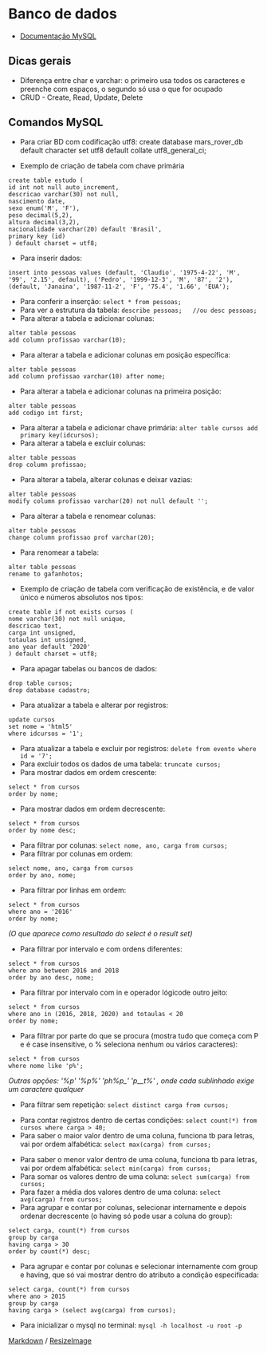 # Banco de dados

- [Documentação MySQL](https://dev.mysql.com/doc/refman/8.0/en/)

## Dicas gerais
* Diferença entre char e varchar: o primeiro usa todos os caracteres e preenche com espaços, o segundo só usa o que for ocupado
* CRUD - Create, Read, Update, Delete

## Comandos MySQL
* Para criar BD com codificação utf8:
    create database mars_rover_db default character set utf8 default collate utf8_general_ci;

* Exemplo de criação de tabela com chave primária 
```
create table estudo (
id int not null auto_increment,
descricao varchar(30) not null,
nascimento date,
sexo enum('M', 'F'),
peso decimal(5,2),
altura decimal(3,2),
nacionalidade varchar(20) default 'Brasil',
primary key (id)
) default charset = utf8;
```

* Para inserir dados:
```
insert into pessoas values (default, 'Claudio', '1975-4-22', 'M', '99', '2.15', default), ('Pedro', '1999-12-3', 'M', '87', '2'), (default, 'Janaina', '1987-11-2', 'F', '75.4', '1.66', 'EUA');
```
* Para conferir a inserção:
`select * from pessoas;`
* Para ver a estrutura da tabela:
`describe pessoas;   //ou desc pessoas;`
* Para alterar a tabela e adicionar colunas:
```
alter table pessoas
add column profissao varchar(10);
```
* Para alterar a tabela e adicionar colunas em posição específica:
```
alter table pessoas
add column profissao varchar(10) after nome;
```
* Para alterar a tabela e adicionar colunas na primeira posição:
```
alter table pessoas
add codigo int first;
```
* Para alterar a tabela e adicionar chave primária:
`alter table cursos add primary key(idcursos);`
* Para alterar a tabela e excluir colunas:
```    
alter table pessoas
drop column profissao;
```
* Para alterar a tabela, alterar colunas e deixar vazias:
```
alter table pessoas
modify column profissao varchar(20) not null default '';
```
* Para alterar a tabela e renomear colunas:
```
alter table pessoas
change column profissao prof varchar(20);
```
* Para renomear a tabela:
```
alter table pessoas
rename to gafanhotos;
```
* Exemplo de criação de tabela com verificação de existência, e de valor único e números absolutos nos tipos:
```
create table if not exists cursos (
nome varchar(30) not null unique,
descricao text,
carga int unsigned,
totaulas int unsigned,
ano year default '2020'
) default charset = utf8;
```
* Para apagar tabelas ou bancos de dados:
```
drop table cursos;
drop database cadastro;
```
* Para atualizar a tabela e alterar por registros:
```
update cursos
set nome = 'html5'
where idcursos = '1';
```
* Para atualizar a tabela e excluir por registros:
`delete from evento where id = '7';`
* Para excluir todos os dados de uma tabela:
`truncate cursos;`
* Para mostrar dados em ordem crescente:
```
select * from cursos
order by nome;
```
* Para mostrar dados em ordem decrescente:
```
select * from cursos
order by nome desc;
```
* Para filtrar por colunas:
`select nome, ano, carga from cursos;`
* Para filtrar por colunas em ordem:
```
select nome, ano, carga from cursos
order by ano, nome;
```
* Para filtrar por linhas em ordem:
```
select * from cursos
where ano = '2016'
order by nome;
```
*(O que aparece como resultado do select é o result set)*
* Para filtrar por intervalo e com ordens diferentes:
```
select * from cursos
where ano between 2016 and 2018
order by ano desc, nome;
```
* Para filtrar por intervalo com in e operador lógicode outro jeito:
```
select * from cursos
where ano in (2016, 2018, 2020) and totaulas < 20
order by nome;
```
* Para filtrar por parte do que se procura (mostra tudo que começa com P e é case insensitive, o % seleciona nenhum ou vários caracteres):
```
select * from cursos
where nome like 'p%';
```
*Outras opções: '%p'  '%p%'  'ph%p_'  'p__t%' , onde cada sublinhado exige um caractere qualquer*
* Para filtrar sem repetição:
`select distinct carga from cursos;`
- Para contar registros dentro de certas condições:
`select count(*) from cursos where carga > 40;`
- Para saber o maior valor dentro de uma coluna, funciona tb para letras, vai por ordem alfabética:
`select max(carga) from cursos;`
* Para saber o menor valor dentro de uma coluna, funciona tb para letras, vai por ordem alfabética:
`select min(carga) from cursos;`
* Para somar os valores dentro de uma coluna:
`select sum(carga) from cursos;`
* Para fazer a média dos valores dentro de uma coluna:
`select avg(carga) from cursos;`
* Para agrupar e contar por colunas, selecionar internamente e depois ordenar decrescente (o having só pode usar a coluna do group):
```
select carga, count(*) from cursos
group by carga
having carga > 30
order by count(*) desc;
```
* Para agrupar e contar por colunas e selecionar internamente com group e having, que só vai mostrar dentro do atributo a condição especificada:
```
select carga, count(*) from cursos
where ano > 2015
group by carga
having carga > (select avg(carga) from cursos);
```
* Para inicializar o mysql no terminal:
`mysql -h localhost -u root -p`

[Markdown](https://guides.github.com/features/mastering-markdown/) / [ResizeImage](https://resizeimage.net/)
